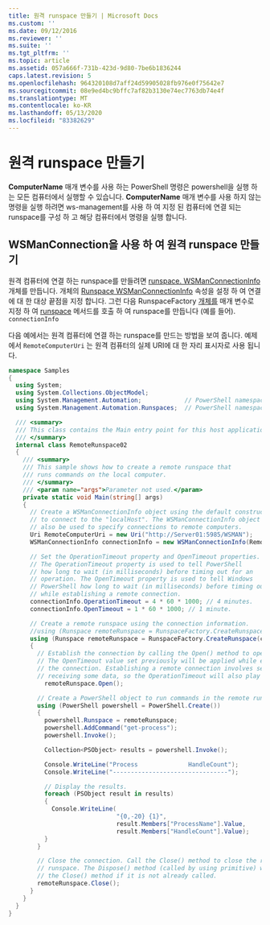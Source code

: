 ```yaml
---
title: 원격 runspace 만들기 | Microsoft Docs
ms.custom: ''
ms.date: 09/12/2016
ms.reviewer: ''
ms.suite: ''
ms.tgt_pltfrm: ''
ms.topic: article
ms.assetid: 057a666f-731b-423d-9d80-7be6b1836244
caps.latest.revision: 5
ms.openlocfilehash: 964320108d7aff24d59905028fb976e0f75642e7
ms.sourcegitcommit: 08e9ed4bc9bffc7af82b3130e74ec7763db74e4f
ms.translationtype: MT
ms.contentlocale: ko-KR
ms.lasthandoff: 05/13/2020
ms.locfileid: "83382629"
---
```

# <a name="creating-remote-runspaces"></a>원격 runspace 만들기

**ComputerName** 매개 변수를 사용 하는 PowerShell 명령은 powershell을 실행 하는 모든 컴퓨터에서 실행할 수 있습니다. **ComputerName** 매개 변수를 사용 하지 않는 명령을 실행 하려면 ws-management를 사용 하 여 지정 된 컴퓨터에 연결 되는 runspace를 구성 하 고 해당 컴퓨터에서 명령을 실행 합니다.

## <a name="using-a-wsmanconnection-to-create-a-remote-runspace"></a>WSManConnection을 사용 하 여 원격 runspace 만들기

 원격 컴퓨터에 연결 하는 runspace를 만들려면 [runspace. WSManConnectionInfo](/dotnet/api/System.Management.Automation.Runspaces.WSManConnectionInfo) 개체를 만듭니다. 개체의 [Runspace WSManConnectionInfo](/dotnet/api/System.Management.Automation.Runspaces.WSManConnectionInfo.ConnectionUri) 속성을 설정 하 여 연결에 대 한 대상 끝점을 지정 합니다. 그런 다음 RunspaceFactory [개체를](/dotnet/api/System.Management.Automation.Runspaces.WSManConnectionInfo) 매개 변수로 지정 하 여 [runspace](/dotnet/api/System.Management.Automation.Runspaces.RunspaceFactory.CreateRunspace) 메서드를 호출 하 여 runspace를 만듭니다 (예를 들어). `connectionInfo`

 다음 예에서는 원격 컴퓨터에 연결 하는 runspace를 만드는 방법을 보여 줍니다. 예제에서 `RemoteComputerUri` 는 원격 컴퓨터의 실제 URI에 대 한 자리 표시자로 사용 됩니다.

```csharp
namespace Samples
{
  using System;
  using System.Collections.ObjectModel;
  using System.Management.Automation;            // PowerShell namespace.
  using System.Management.Automation.Runspaces;  // PowerShell namespace.

  /// <summary>
  /// This class contains the Main entry point for this host application.
  /// </summary>
  internal class RemoteRunspace02
  {
    /// <summary>
    /// This sample shows how to create a remote runspace that
    /// runs commands on the local computer.
    /// </summary>
    /// <param name="args">Parameter not used.</param>
    private static void Main(string[] args)
    {
      // Create a WSManConnectionInfo object using the default constructor
      // to connect to the "localHost". The WSManConnectionInfo object can
      // also be used to specify connections to remote computers.
      Uri RemoteComputerUri = new Uri("http://Server01:5985/WSMAN");
      WSManConnectionInfo connectionInfo = new WSManConnectionInfo(RemoteComputerUri);

      // Set the OperationTimeout property and OpenTimeout properties.
      // The OperationTimeout property is used to tell PowerShell
      // how long to wait (in milliseconds) before timing out for an
      // operation. The OpenTimeout property is used to tell Windows
      // PowerShell how long to wait (in milliseconds) before timing out
      // while establishing a remote connection.
      connectionInfo.OperationTimeout = 4 * 60 * 1000; // 4 minutes.
      connectionInfo.OpenTimeout = 1 * 60 * 1000; // 1 minute.

      // Create a remote runspace using the connection information.
      //using (Runspace remoteRunspace = RunspaceFactory.CreateRunspace())
      using (Runspace remoteRunspace = RunspaceFactory.CreateRunspace(connectionInfo))
      {
        // Establish the connection by calling the Open() method to open the runspace.
        // The OpenTimeout value set previously will be applied while establishing
        // the connection. Establishing a remote connection involves sending and
        // receiving some data, so the OperationTimeout will also play a role in this process.
          remoteRunspace.Open();

        // Create a PowerShell object to run commands in the remote runspace.
        using (PowerShell powershell = PowerShell.Create())
        {
          powershell.Runspace = remoteRunspace;
          powershell.AddCommand("get-process");
          powershell.Invoke();

          Collection<PSObject> results = powershell.Invoke();

          Console.WriteLine("Process              HandleCount");
          Console.WriteLine("--------------------------------");

          // Display the results.
          foreach (PSObject result in results)
          {
            Console.WriteLine(
                              "{0,-20} {1}",
                              result.Members["ProcessName"].Value,
                              result.Members["HandleCount"].Value);
          }
        }

        // Close the connection. Call the Close() method to close the remote
        // runspace. The Dispose() method (called by using primitive) will call
        // the Close() method if it is not already called.
        remoteRunspace.Close();
      }
    }
  }
}
```
